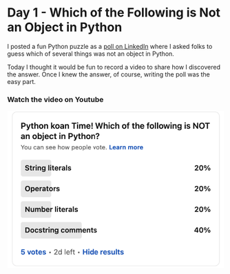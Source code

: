 # Day 1 - Which of the Following is Not an Object in Python

I posted a fun Python puzzle as a [poll on LinkedIn](https://www.linkedin.com/posts/codesolid_activity-6876639846971015168-Sd-l/) where I asked folks to guess which of several things was not an object in Python.

Today I thought it would be fun to record a video to share how I discovered the answer.  Once I knew the answer, of course, writing the poll was the easy part.

### Watch the video on Youtube

[![Object Exploration in Python with dir and type](ObjectQuiz.png)](https://www.youtube.com/watch?v=ZM7iA9p-3qs)

